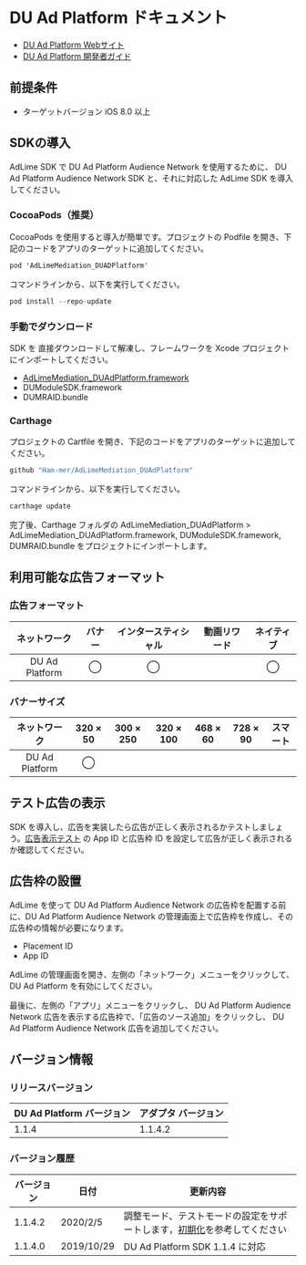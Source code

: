 # DU Ad Platform ドキュメント
- [DU Ad Platform Webサイト](http://ad.duapps.com)
- [DU Ad Platform 開発者ガイド](http://e.duapps.com/download/sdk/)

## 前提条件
- ターゲットバージョン iOS 8.0 以上

## SDKの導入
AdLime SDK で DU Ad Platform Audience Network を使用するために、 DU Ad Platform Audience Network SDK と、それに対応した AdLime SDK を導入してください。

### CocoaPods（推奨）

CocoaPods を使用すると導入が簡単です。プロジェクトの Podfile を開き、下記のコードをアプリのターゲットに追加してください。
```objectivec
pod 'AdLimeMediation_DUADPlatform'
```

コマンドラインから、以下を実行してください。
```objectivec
pod install --repo-update
```

### 手動でダウンロード
SDK を 直接ダウンロードして解凍し、フレームワークを Xcode プロジェクトにインポートしてください。
- [AdLimeMediation_DUAdPlatform.framework](https://github.com/Ham-mer/AdLime-iOS-Pub/raw/master/DownloadZip/AdLimeMediation_DUAdPlatform/1.1.4.2.zip)
- DUModuleSDK.framework
- DUMRAID.bundle

### Carthage
プロジェクトの Cartfile を開き、下記のコードをアプリのターゲットに追加してください。
```objectivec
github "Ham-mer/AdLimeMediation_DUAdPlatform"
```

コマンドラインから、以下を実行してください。
```objectivec
carthage update
```

完了後、Carthage フォルダの AdLimeMediation_DUAdPlatform > AdLimeMediation_DUAdPlatform.framework, DUModuleSDK.framework, DUMRAID.bundle をプロジェクトにインポートします。

## 利用可能な広告フォーマット

### 広告フォーマット
|ネットワーク     |バナー|インタースティシャル|動画リワード|ネイティブ|
|:-------------:|:----:|:--------------:|:--------:|:------:|
|DU Ad Platform |◯     | ◯              |          |◯       |

### バナーサイズ
|ネットワーク     |320 × 50|300 × 250 |320 × 100 |468 × 60|728 × 90|スマート   |
|:-------------:|:------:|:--------:|:--------:|:------:|:------:|:-------:|
|DU Ad Platform |◯       |         |           |        |        |         |

## テスト広告の表示
SDK を導入し、広告を実装したら広告が正しく表示されるかテストしましょう。[広告表示テスト](./test.md#DU-Ad-Platform) の App ID と広告枠 ID を設定して広告が正しく表示されるか確認してください。

## 広告枠の設置
AdLime を使って DU Ad Platform Audience Network の広告枠を配置する前に、DU Ad Platform Audience Network の管理画面上で広告枠を作成し、その広告枠の情報が必要になります。
- Placement ID
- App ID

AdLime の管理画面を開き、左側の「ネットワーク」メニューをクリックして、 DU Ad Platform を有効にしてください。

最後に、左側の「アプリ」メニューをクリックし、 DU Ad Platform Audience Network 広告を表示する広告枠で、「広告のソース追加」をクリックし、 DU Ad Platform Audience Network 広告を追加してください。

## バージョン情報

### リリースバージョン
| DU Ad Platform バージョン | アダプタ バージョン |
|:------------------------|:----------------|
| 1.1.4                   | 1.1.4.2         |

### バージョン履歴
| バージョン | 日付       | 更新内容                              |
|----------|------------|-----------------------------------|
| 1.1.4.2  | 2020/2/5   | 調整モード、テストモードの設定をサポートします，[初期化](./init.md)を参考してください|
| 1.1.4.0  | 2019/10/29 | DU Ad Platform SDK 1.1.4 に対応|